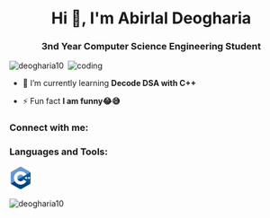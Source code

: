 
<h1 align="center">Hi 👋, I'm Abirlal Deogharia</h1>
<h3 align="center">3nd Year Computer Science Engineering Student</h3>
<img align="right" alt="coding" width="400" src="https://user-images.githubusercontent.com/55389276/140866485-8fb1c876-9a8f-4d6a-98dc-08c4981eaf70.gif"

<p align="left"> <img src="https://komarev.com/ghpvc/?username=deogharia10&label=Profile%20views&color=0e75b6&style=flat" alt="deogharia10" /> </p>

- 🌱 I’m currently learning **Decode DSA with C++**

- ⚡ Fun fact **I am funny😂😅**

<h3 align="left">Connect with me:</h3>
<p align="left">
</p>

<h3 align="left">Languages and Tools:</h3>
<p align="left"> <a href="https://www.w3schools.com/cpp/" target="_blank" rel="noreferrer"> <img src="https://raw.githubusercontent.com/devicons/devicon/master/icons/cplusplus/cplusplus-original.svg" alt="cplusplus" width="40" height="40"/> </a> </p>

<p><img align="left" src="https://github-readme-stats.vercel.app/api/top-langs?username=deogharia10&show_icons=true&locale=en&layout=compact" alt="deogharia10" /></p>



